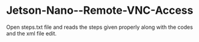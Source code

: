 # Jetson-Nano--Remote-VNC-Access
Open steps.txt file and reads the steps given properly along with the codes and the xml file edit.
